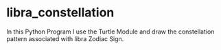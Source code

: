 # libra_constellation

In this Python Program I use the Turtle Module and draw the constellation pattern associated with libra Zodiac Sign.
